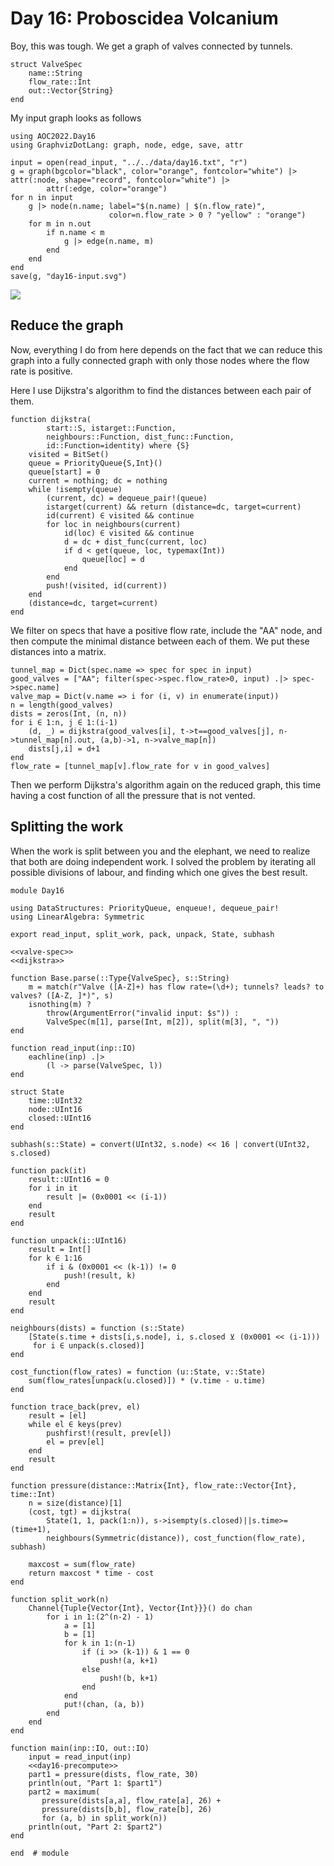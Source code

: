 # Day 16: Proboscidea Volcanium
Boy, this was tough. We get a graph of valves connected by tunnels.

``` {.julia #valve-spec}
struct ValveSpec
    name::String
    flow_rate::Int
    out::Vector{String}
end
```

My input graph looks as follows

```@example 1
using AOC2022.Day16
using GraphvizDotLang: graph, node, edge, save, attr

input = open(read_input, "../../data/day16.txt", "r")
g = graph(bgcolor="black", color="orange", fontcolor="white") |> attr(:node, shape="record", fontcolor="white") |>
        attr(:edge, color="orange")
for n in input
    g |> node(n.name; label="$(n.name) | $(n.flow_rate)",
                      color=n.flow_rate > 0 ? "yellow" : "orange")
    for m in n.out
        if n.name < m
            g |> edge(n.name, m)
        end
    end
end
save(g, "day16-input.svg")
```

![](day16-input.svg)

## Reduce the graph
Now, everything I do from here depends on the fact that we can reduce this graph into a fully connected graph with only those nodes where the flow rate is positive.

Here I use Dijkstra's algorithm to find the distances between each pair of them.

``` {.julia #dijkstra}
function dijkstra(
        start::S, istarget::Function,
        neighbours::Function, dist_func::Function,
        id::Function=identity) where {S}
    visited = BitSet()
    queue = PriorityQueue{S,Int}()
    queue[start] = 0
    current = nothing; dc = nothing
    while !isempty(queue)
        (current, dc) = dequeue_pair!(queue)
        istarget(current) && return (distance=dc, target=current)
        id(current) ∈ visited && continue
        for loc in neighbours(current)
            id(loc) ∈ visited && continue
            d = dc + dist_func(current, loc)
            if d < get(queue, loc, typemax(Int))
                queue[loc] = d
            end
        end
        push!(visited, id(current))
    end
    (distance=dc, target=current)
end
```

We filter on specs that have a positive flow rate, include the "AA" node, and then compute the minimal distance between each of them. We put these distances into a matrix.

``` {.julia #day16-precompute}
tunnel_map = Dict(spec.name => spec for spec in input)
good_valves = ["AA"; filter(spec->spec.flow_rate>0, input) .|> spec->spec.name]
valve_map = Dict(v.name => i for (i, v) in enumerate(input))
n = length(good_valves)
dists = zeros(Int, (n, n))
for i ∈ 1:n, j ∈ 1:(i-1)
    (d, _) = dijkstra(good_valves[i], t->t==good_valves[j], n->tunnel_map[n].out, (a,b)->1, n->valve_map[n])
    dists[j,i] = d+1
end
flow_rate = [tunnel_map[v].flow_rate for v in good_valves]
```

Then we perform Dijkstra's algorithm again on the reduced graph, this time having a cost function of all the pressure that is not vented.

## Splitting the work
When the work is split between you and the elephant, we need to realize that both are doing independent work. I solved the problem by iterating all possible divisions of labour, and finding which one gives the best result.

``` {.julia file=src/day16.jl}
module Day16

using DataStructures: PriorityQueue, enqueue!, dequeue_pair!
using LinearAlgebra: Symmetric

export read_input, split_work, pack, unpack, State, subhash

<<valve-spec>>
<<dijkstra>>

function Base.parse(::Type{ValveSpec}, s::String)
    m = match(r"Valve ([A-Z]+) has flow rate=(\d+); tunnels? leads? to valves? ([A-Z, ]*)", s)
    isnothing(m) ?
        throw(ArgumentError("invalid input: $s")) :
        ValveSpec(m[1], parse(Int, m[2]), split(m[3], ", "))
end

function read_input(inp::IO)
    eachline(inp) .|>
        (l -> parse(ValveSpec, l))
end

struct State
    time::UInt32
    node::UInt16
    closed::UInt16
end

subhash(s::State) = convert(UInt32, s.node) << 16 | convert(UInt32, s.closed)

function pack(it)
    result::UInt16 = 0
    for i in it
        result |= (0x0001 << (i-1))
    end
    result
end

function unpack(i::UInt16)
    result = Int[]
    for k ∈ 1:16
        if i & (0x0001 << (k-1)) != 0
            push!(result, k)
        end
    end
    result
end

neighbours(dists) = function (s::State)
    [State(s.time + dists[i,s.node], i, s.closed ⊻ (0x0001 << (i-1)))
     for i ∈ unpack(s.closed)]
end

cost_function(flow_rates) = function (u::State, v::State)
    sum(flow_rates[unpack(u.closed)]) * (v.time - u.time)
end

function trace_back(prev, el)
    result = [el]
    while el ∈ keys(prev)
        pushfirst!(result, prev[el])
        el = prev[el]
    end
    result
end

function pressure(distance::Matrix{Int}, flow_rate::Vector{Int}, time::Int)
    n = size(distance)[1]
    (cost, tgt) = dijkstra(
        State(1, 1, pack(1:n)), s->isempty(s.closed)||s.time>=(time+1),
        neighbours(Symmetric(distance)), cost_function(flow_rate), subhash)

    maxcost = sum(flow_rate)
    return maxcost * time - cost
end

function split_work(n)
    Channel{Tuple{Vector{Int}, Vector{Int}}}() do chan
        for i in 1:(2^(n-2) - 1)
            a = [1]
            b = [1]
            for k in 1:(n-1)
                if (i >> (k-1)) & 1 == 0
                    push!(a, k+1)
                else
                    push!(b, k+1)
                end
            end
            put!(chan, (a, b))
        end
    end
end

function main(inp::IO, out::IO)
    input = read_input(inp)
    <<day16-precompute>>
    part1 = pressure(dists, flow_rate, 30)
    println(out, "Part 1: $part1")
    part2 = maximum(
       pressure(dists[a,a], flow_rate[a], 26) +
       pressure(dists[b,b], flow_rate[b], 26)
       for (a, b) in split_work(n))
    println(out, "Part 2: $part2")
end

end  # module
```

